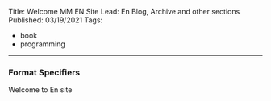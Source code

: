 Title: Welcome MM EN Site
Lead: En Blog, Archive and other sections
Published: 03/19/2021
Tags:
  - book
  - programming
---

### Format Specifiers
Welcome to En site